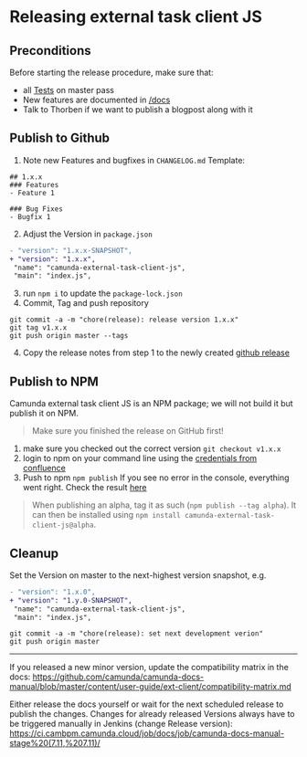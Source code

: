 # Releasing external task client JS

## Preconditions
Before starting the release procedure, make sure that:
 - all [Tests](https://travis-ci.org/camunda/camunda-external-task-client-js/branches) on master pass
 - New features are documented in [/docs](https://github.com/camunda/camunda-external-task-client-js/tree/master/docs)
 - Talk to Thorben if we want to publish a blogpost along with it

## Publish to Github
1. Note new Features and bugfixes in `CHANGELOG.md`
Template:
```
## 1.x.x
### Features
- Feature 1

### Bug Fixes
- Bugfix 1
```

2. Adjust the Version in `package.json`
```diff
- "version": "1.x.x-SNAPSHOT",
+ "version": "1.x.x",
 "name": "camunda-external-task-client-js",
 "main": "index.js",
```

3. run `npm i` to update the `package-lock.json`
4. Commit, Tag and push repository
 ```
 git commit -a -m "chore(release): release version 1.x.x"
 git tag v1.x.x
 git push origin master --tags
 ```
4. Copy the release notes from step 1 to the newly created [github release](https://github.com/camunda/camunda-external-task-client-js/releases)

## Publish to NPM
Camunda external task client JS is an NPM package; we will not build it but publish it on NPM.
> Make sure you finished the release on GitHub first!

 1. make sure you checked out the correct version
 `git checkout v1.x.x`
 2. login to npm on your command line using the [credentials from confluence](https://app.camunda.com/confluence/display/camBPM/NPM)
 3. Push to npm
 `npm publish`
 If you see no error in the console, everything went right. Check the result [here](https://www.npmjs.com/package/camunda-external-task-client-js)
 > When publishing an alpha, tag it as such (`npm publish --tag alpha`). It can then be installed using `npm install camunda-external-task-client-js@alpha`. 

## Cleanup
Set the Version on master to the next-highest version snapshot, e.g.
```diff
- "version": "1.x.0",
+ "version": "1.y.0-SNAPSHOT",
 "name": "camunda-external-task-client-js",
 "main": "index.js",
```

 ```
 git commit -a -m "chore(release): set next development verion"
 git push origin master
 ```

---

If you released a new minor version, update the compatibility matrix in the docs: https://github.com/camunda/camunda-docs-manual/blob/master/content/user-guide/ext-client/compatibility-matrix.md

Either release the docs yourself or wait for the next scheduled release to publish the changes. Changes for already released Versions always have to be triggered manually in Jenkins (change Release version): https://ci.cambpm.camunda.cloud/job/docs/job/camunda-docs-manual-stage%20(7.11,%207.11)/
